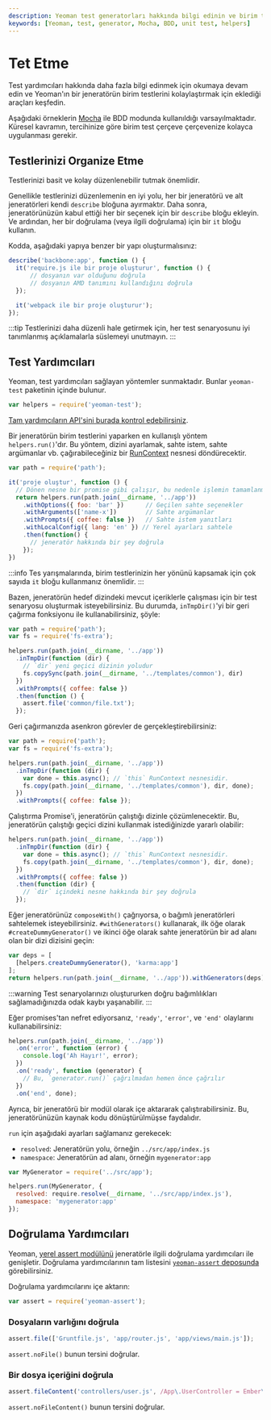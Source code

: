 ```yaml
---
description: Yeoman test generatorları hakkında bilgi edinin ve birim testlerinin nasıl düzenlenebileceğini keşfedin.
keywords: [Yeoman, test, generator, Mocha, BDD, unit test, helpers]
---
```


# Tet Etme

Test yardımcıları hakkında daha fazla bilgi edinmek için okumaya devam edin ve Yeoman'ın bir jeneratörün birim testlerini kolaylaştırmak için eklediği araçları keşfedin.

Aşağıdaki örneklerin [Mocha](http://mochajs.org/) ile BDD modunda kullanıldığı varsayılmaktadır. Küresel kavramın, tercihinize göre birim test çerçeve çerçevenize kolayca uygulanması gerekir.

## Testlerinizi Organize Etme

Testlerinizi basit ve kolay düzenlenebilir tutmak önemlidir.

Genellikle testlerinizi düzenlemenin en iyi yolu, her bir jeneratörü ve alt jeneratörleri kendi `describe` bloğuna ayırmaktır. Daha sonra, jeneratörünüzün kabul ettiği her bir seçenek için bir `describe` bloğu ekleyin. Ve ardından, her bir doğrulama (veya ilgili doğrulama) için bir `it` bloğu kullanın.

Kodda, aşağıdaki yapıya benzer bir yapı oluşturmalısınız:

```js
describe('backbone:app', function () {
  it('require.js ile bir proje oluşturur', function () {
      // dosyanın var olduğunu doğrula
      // dosyanın AMD tanımını kullandığını doğrula
  });

  it('webpack ile bir proje oluşturur');
});
```

:::tip
Testlerinizi daha düzenli hale getirmek için, her test senaryosunu iyi tanımlanmış açıklamalarla süslemeyi unutmayın.
:::

## Test Yardımcıları

Yeoman, test yardımcıları sağlayan yöntemler sunmaktadır. Bunlar `yeoman-test` paketinin içinde bulunur.

```js
var helpers = require('yeoman-test');
```

[Tam yardımcıların API'sini burada kontrol edebilirsiniz](https://github.com/yeoman/yeoman-test).

Bir jeneratörün birim testlerini yaparken en kullanışlı yöntem `helpers.run()`'dır. Bu yöntem, dizini ayarlamak, sahte istem, sahte argümanlar vb. çağırabileceğiniz bir [RunContext](https://github.com/yeoman/yeoman-test/blob/master/lib/run-context.js) nesnesi döndürecektir.

```js
var path = require('path');

it('proje oluştur', function () {
  // Dönen nesne bir promise gibi çalışır, bu nedenle işlemin tamamlanmasını beklemek için bunu döndürün
  return helpers.run(path.join(__dirname, '../app'))
    .withOptions({ foo: 'bar' })      // Geçilen sahte seçenekler
    .withArguments(['name-x'])        // Sahte argümanlar
    .withPrompts({ coffee: false })   // Sahte istem yanıtları
    .withLocalConfig({ lang: 'en' }) // Yerel ayarları sahtele
    .then(function() {
      // jeneratör hakkında bir şey doğrula
    });
})
```

:::info
Tes yarışmalarında, birim testlerinizin her yönünü kapsamak için çok sayıda `it` bloğu kullanmanız önemlidir.
:::

Bazen, jeneratörün hedef dizindeki mevcut içeriklerle çalışması için bir test senaryosu oluşturmak isteyebilirsiniz. Bu durumda, `inTmpDir()`'yi bir geri çağırma fonksiyonu ile kullanabilirsiniz, şöyle:

```js
var path = require('path');
var fs = require('fs-extra');

helpers.run(path.join(__dirname, '../app'))
  .inTmpDir(function (dir) {
    // `dir` yeni geçici dizinin yoludur
    fs.copySync(path.join(__dirname, '../templates/common'), dir)
  })
  .withPrompts({ coffee: false })
  .then(function () {
    assert.file('common/file.txt');
  });
```

Geri çağırmanızda asenkron görevler de gerçekleştirebilirsiniz:

```js
var path = require('path');
var fs = require('fs-extra');

helpers.run(path.join(__dirname, '../app'))
  .inTmpDir(function (dir) {
    var done = this.async(); // `this` RunContext nesnesidir.
    fs.copy(path.join(__dirname, '../templates/common'), dir, done);
  })
  .withPrompts({ coffee: false });
```

Çalıştırma Promise'i, jeneratörün çalıştığı dizinle çözümlenecektir. Bu, jeneratörün çalıştığı geçici dizini kullanmak istediğinizde yararlı olabilir:

```js
helpers.run(path.join(__dirname, '../app'))
  .inTmpDir(function (dir) {
    var done = this.async(); // `this` RunContext nesnesidir.
    fs.copy(path.join(__dirname, '../templates/common'), dir, done);
  })
  .withPrompts({ coffee: false })
  .then(function (dir) {
    // `dir` içindeki nesne hakkında bir şey doğrula
  });
```

Eğer jeneratörünüz `composeWith()` çağrıyorsa, o bağımlı jeneratörleri sahtelemek isteyebilirsiniz. `#withGenerators()` kullanarak, ilk öğe olarak `#createDummyGenerator()` ve ikinci öğe olarak sahte jeneratörün bir ad alanı olan bir dizi dizisini geçin:

```js
var deps = [
  [helpers.createDummyGenerator(), 'karma:app']
];
return helpers.run(path.join(__dirname, '../app')).withGenerators(deps);
```

:::warning
Test senaryolarınızı oluştururken doğru bağımlılıkları sağlamadığınızda odak kaybı yaşanabilir.
:::

Eğer promises'tan nefret ediyorsanız, `'ready'`, `'error'`, ve `'end'` olaylarını kullanabilirsiniz:

```js
helpers.run(path.join(__dirname, '../app'))
  .on('error', function (error) {
    console.log('Ah Hayır!', error);
  })
  .on('ready', function (generator) {
    // Bu, `generator.run()` çağrılmadan hemen önce çağrılır
  })
  .on('end', done);
```

Ayrıca, bir jeneratörü bir modül olarak içe aktararak çalıştırabilirsiniz. Bu, jeneratörünüzün kaynak kodu dönüştürülmüşse faydalıdır.

`run` için aşağıdaki ayarları sağlamanız gerekecek:
- `resolved`: Jeneratörün yolu, örneğin `../src/app/index.js`
- `namespace`: Jeneratörün ad alanı, örneğin `mygenerator:app`

```js
var MyGenerator = require('../src/app');

helpers.run(MyGenerator, { 
  resolved: require.resolve(__dirname, '../src/app/index.js'),
  namespace: 'mygenerator:app'
});
```

## Doğrulama Yardımcıları

Yeoman, [yerel assert modülünü](https://nodejs.org/api/assert.html) jeneratörle ilgili doğrulama yardımcıları ile genişletir. Doğrulama yardımcılarının tam listesini [`yeoman-assert` deposunda](https://github.com/yeoman/yeoman-assert) görebilirsiniz.

Doğrulama yardımcılarını içe aktarın:

```js
var assert = require('yeoman-assert');
```

### Dosyaların varlığını doğrula

```js
assert.file(['Gruntfile.js', 'app/router.js', 'app/views/main.js']);
```

`assert.noFile()` bunun tersini doğrular.

### Bir dosya içeriğini doğrula

```js
assert.fileContent('controllers/user.js', /App\.UserController = Ember\.ObjectController\.extend/);
```

`assert.noFileContent()` bunun tersini doğrular.